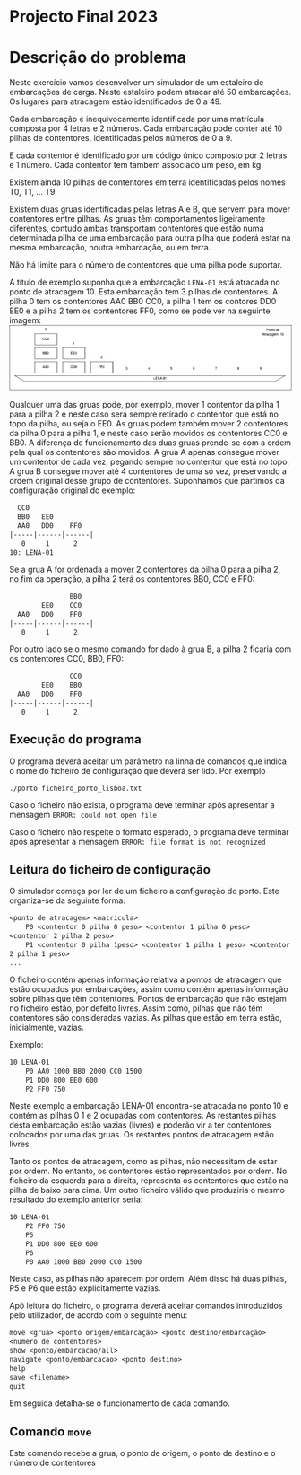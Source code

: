 # Projecto Final 2023

# Descrição do problema

Neste exercício vamos desenvolver um simulador de um estaleiro de embarcações de carga. 
Neste estaleiro podem atracar até 50 embarcações. Os lugares para atracagem estão identificados de 0 a 49. 

Cada embarcação é inequivocamente identificada por uma matrícula composta por 4 letras e 2 números. 
Cada embarcação pode conter até 10 pilhas de contentores, identificadas pelos números de 0 a 9. 

E cada contentor é identificado por um código único composto por 2 letras e 1 número. Cada contentor tem também associado um peso, em kg.

Existem ainda 10 pilhas de contentores em terra identificadas pelos nomes T0, T1, ... T9.

Existem duas gruas identificadas pelas letras A e B, que servem para mover contentores entre pilhas. As gruas têm comportamentos ligeiramente diferentes, contudo ambas transportam contentores que estão numa determinada pilha de uma embarcação para outra pilha que poderá estar na mesma embarcação, noutra embarcação, ou em terra. 

Não há limite para o número de contentores que uma pilha pode suportar.

A título de exemplo suponha que a embarcação `LENA-01` está atracada no ponto de atracagem 10. Esta embarcação tem 3 pilhas de contentores. A pilha 0 tem os contentores AA0 BB0 CC0, a pilha 1 tem os contores DD0 EE0 e a pilha 2 tem os contentores FF0, como se pode ver na seguinte imagem:
![Lena01](./lena01.png)


Qualquer uma das gruas pode, por exemplo, mover 1 contentor da pilha 1 para a pilha 2 e neste caso será sempre retirado o contentor que está no topo da pilha, ou seja o EE0. As gruas podem também mover 2 contentores da pilha 0 para a pilha 1, e neste caso serão movidos os contentores CC0 e BB0. A diferença de funcionamento das duas gruas prende-se com a ordem pela qual os contentores são movidos. A grua A apenas consegue mover um contentor de cada vez, pegando sempre no contentor que está no topo. A grua B consegue mover até 4 contentores de uma só vez, preservando a ordem original desse grupo de contentores. Suponhamos que partimos da configuração original do exemplo:
```
  CC0
  BB0   EE0
  AA0   DD0    FF0
|-----|------|------|
   0     1      2
10: LENA-01
```

Se a grua A for ordenada a mover 2 contentores da pilha 0 para a pilha 2, no fim da operação, a pilha 2 terá os contentores BB0, CC0 e FF0:
```
               BB0
        EE0    CC0
  AA0   DD0    FF0
|-----|------|------|
   0     1      2
```
Por outro lado se o mesmo comando for dado à grua B, a pilha 2 ficaria com os contentores CC0, BB0, FF0:
```
               CC0
        EE0    BB0
  AA0   DD0    FF0
|-----|------|------|
   0     1      2 
```

## Execução do programa
O programa deverá aceitar um parâmetro na linha de comandos que indica o nome do ficheiro de configuração que deverá ser lido. Por exemplo
```
./porto ficheiro_porto_lisboa.txt
```
Caso o ficheiro não exista, o programa deve terminar após apresentar a mensagem 
```ERROR: could not open file```

Caso o ficheiro não respeite o formato esperado, o programa deve terminar após apresentar a mensagem 
```ERROR: file format is not recognized```



## Leitura do ficheiro de configuração

O simulador começa por ler de um ficheiro a configuração do porto. Este organiza-se da seguinte forma:
```
<ponto de atracagem> <matricula>
	P0 <contentor 0 pilha 0 peso> <contentor 1 pilha 0 peso> <contentor 2 pilha 2 peso>
	P1 <contentor 0 pilha 1peso> <contentor 1 pilha 1 peso> <contentor 2 pilha 1 peso>
...
```
O ficheiro contém apenas informação relativa a pontos de atracagem que estão ocupados por embarcações, assim como contém apenas informação sobre pilhas que têm contentores. Pontos de embarcação que não estejam no ficheiro estão, por defeito livres. Assim como, pilhas que não têm contentores são consideradas vazias. 
As pilhas que estão em terra estão, inicialmente, vazias.

Exemplo:
```
10 LENA-01
	P0 AA0 1000 BB0 2000 CC0 1500
	P1 DD0 800 EE0 600
	P2 FF0 750
```
Neste exemplo a embarcação LENA-01 encontra-se atracada no ponto 10 e contém as pilhas 0 1 e 2 ocupadas com contentores. As restantes pilhas desta embarcação estão vazias (livres) e poderão vir a ter contentores colocados por uma das gruas. Os restantes pontos de atracagem estão livres.

Tanto os pontos de atracagem, como as pilhas, não necessitam de estar por ordem. No entanto, os contentores estão representados por ordem. No ficheiro da esquerda para a direita, representa os contentores que estão na pilha de baixo para cima. Um outro ficheiro válido que produziria o mesmo resultado do exemplo anterior seria:
```
10 LENA-01
	P2 FF0 750
	P5
	P1 DD0 800 EE0 600
	P6
	P0 AA0 1000 BB0 2000 CC0 1500
```
Neste caso, as pilhas não aparecem por ordem. Além disso há duas pilhas, P5 e P6 que estão explicitamente vazias.


Apó leitura do ficheiro, o programa deverá aceitar comandos introduzidos pelo utilizador, de acordo com o seguinte menu:
```
move <grua> <ponto origem/embarcação> <ponto destino/embarcação> <numero de contentores>
show <ponto/embarcacao/all>
navigate <ponto/embarcacao> <ponto destino>
help
save <filename>
quit
```
Em seguida detalha-se o funcionamento de cada comando.

## Comando `move`
Este comando recebe a grua, o ponto de origem, o ponto de destino e o número de contentores







